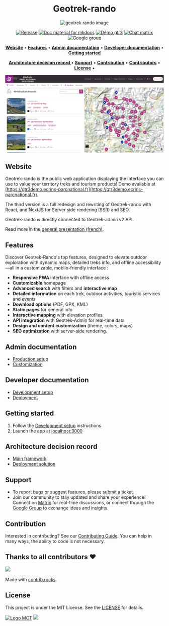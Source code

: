 <h1 align="center">Geotrek-rando</h1>

<p align="center"><img alt="geotrek rando image" src="https://res.cloudinary.com/do0y4qr5g/image/upload/v1730274422/Geotrek/geotrek-rando_o0dx7o.png"></p>

<p align="center">
<a href="https://github.com/GeotrekCE/Geotrek-rando-v3/releases/latest" rel="nofollow"><img alt="Release" src="https://img.shields.io/github/release/GeotrekCE/Geotrek-rando-v3.svg" style="max-width:100%;"></a>
<a href="https://geotrek-rando-v3.readthedocs.io/" rel="nofollow"><img alt="Doc material for mkdocs" src="https://img.shields.io/badge/Doc-material for mkdocs-purple.svg" style="max-width:100%;"></a>
<a href="https://gtr3demo.ecrins-parcnational.fr/" rel="nofollow"><img alt="Démo gtr3" src="https://img.shields.io/badge/GTR3-demo-orange.svg" style="max-width:100%;"></a>
<a href="https://matrix.to/#/%23geotrek:matrix.org" rel="nofollow"><img alt="Chat matrix" src="https://img.shields.io/badge/Chat-matrix-green.svg" style="max-width:100%;"></a>
<a href="https://groups.google.com/g/geotrek-fr" rel="nofollow"><img alt="Google group" src="https://img.shields.io/badge/Google-group-red.svg" style="max-width:100%;"></a>
</p>

<p align="center">
    <a href="#website"><b>Website</b></a>  •  
    <a href="#features"><b>Features</b></a>  •  
    <a href="#admin-documentation"><b>Admin documentation</b></a>  •  
    <a href="#developer-documentation"><b>Developer documentation</b></a>  •  
    <a href="#getting-started"><b>Getting started</b></a>
</p>
<p align="center">
    <a href="#getting-started"><b>Architecture decision record </b></a>  •  
    <a href="#support"><b>Support</b></a>  •   
    <a href="#contribution"><b>Contribution</b></a>  •  
    <a href="#thanks-to-all-contributors-"><b>Contributors</b></a>  •  
    <a href="#license"><b>License</b></a>  • 
</p>

![Search](/docs/img/home_ecrins.png)

## Website

Geotrek-rando is the public web application displaying the interface you can use to value your territory treks and tourism products! 
Demo available at [https://gtr3demo.ecrins-parcnational.fr](https://gtr3demo.ecrins-parcnational.fr).

The third version is a full redesign and rewriting of Geotrek-rando with React, and NextJS for Server side rendering (SSR) and SEO.

Geotrek-rando is directly connected to Geotrek-admin v2 API.

Read more in the [general presentation (french)](./presentation-fr.md).

## Features

Discover Geotrek-Rando's top features, designed to elevate outdoor exploration with dynamic maps, detailed treks info, and offline accessibility—all in a customizable, mobile-friendly interface : 

- **Responsive PWA** interface with offline access
- **Customizable** homepage
- **Advanced search** with filters and **interactive map**
- **Detailed information** on each trek, outdoor activities, touristic services and events
- **Download options** (PDF, GPX, KML)
- **Static pages** for general info
- **Interactive mapping** with elevation profiles
- **API integration** with Geotrek-Admin for real-time data
- **Design and content customization** (theme, colors, maps)
- **SEO optimization** with server-side rendering.

## Admin documentation

- [Production setup](./installation.md)
- [Customization](customization/customization-introduction.md)

## Developer documentation

- [Development setup](./development/installation.md)
- [Deployment](./development/deployment.md)

## Getting started

1. Follow the [Development setup](./development/installation.md) instructions
2. Launch the app at [localhost:3000](http://localhost:3000)

## Architecture decision record 

- [Main framework](./adrs/main_framework.md)
- [Deployment solution](./adrs/deployment_solution.md)

## Support

- To report bugs or suggest features, please [submit a ticket](https://github.com/GeotrekCE/Geotrek-rando-v3/issues).
- Join our community to stay updated and share your experience! Connect on [Matrix](https://matrix.to/#/%23geotrek:matrix.org) for real-time discussions, or connect through the [Google Group](https://groups.google.com/g/geotrek-fr) to exchange ideas and insights.

## Contribution

Interested in contributing? See our [Contributing Guide](./development/contributing.md). You can help in many ways, the ability to code is not necessary.

## Thanks to all contributors ❤

<a href="https://github.com/GeotrekCE/Geotrek-rando-v3/graphs/contributors">
  <img src="https://contrib.rocks/image?repo=GeotrekCE/Geotrek-rando-v3" />
</a>

Made with [contrib.rocks](https://contrib.rocks).

## License

This project is under the MIT License. See the [LICENSE](https://github.com/GeotrekCE/Geotrek-rando-v3/blob/main/LICENSE) for details.

<a href="https://territoires.makina-corpus.com/"><img src="https://geotrek.fr/assets/img/logo_makina.svg" alt="Logo MCT" width="115"></a>
[![](https://geotrek.fr/assets/img/logo_autonomens-h120m.png)](https://datatheca.com/)

